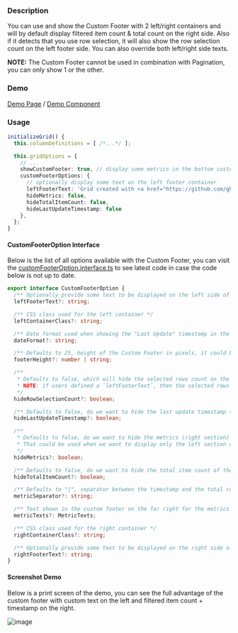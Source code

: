 ### Description
You can use and show the Custom Footer with 2 left/right containers and will by default display filtered item count & total count on the right side. Also if it detects that you use row selection, it will also show the row selection count on the left footer side. You can also override both left/right side texts.

**NOTE:** The Custom Footer cannot be used in combination with Pagination, you can only show 1 or the other.

### Demo
[Demo Page](https://ghiscoding.github.io/slickgrid-universal/#/example02) / [Demo Component](/ghiscoding/slickgrid-universal/blob/master/examples/webpack-demo-vanilla-bundle/src/examples/example02.ts)

### Usage

```ts
initializeGrid() {
  this.columnDefinitions = [ /*...*/ ];

  this.gridOptions = {
    // ...
    showCustomFooter: true, // display some metrics in the bottom custom footer
    customFooterOptions: {
      // optionally display some text on the left footer container
      leftFooterText: 'Grid created with <a href="https://github.com/ghiscoding/slickgrid-universal" target="_blank">Slickgrid-Universal</a>',
      hideMetrics: false,
      hideTotalItemCount: false,
      hideLastUpdateTimestamp: false
    },
  };
}
```

#### CustomFooterOption Interface
Below is the list of all options available with the Custom Footer, you can visit the [customFooterOption.interface.ts](https://github.com/ghiscoding/slickgrid-universal/blob/master/packages/common/src/interfaces/customFooterOption.interface.ts) to see latest code in case the code below is not up to date. 
```ts
export interface CustomFooterOption {
  /** Optionally provide some text to be displayed on the left side of the footer (in the "left-footer" css class) */
  leftFooterText?: string;

  /** CSS class used for the left container */
  leftContainerClass?: string;

  /** Date format used when showing the "Last Update" timestamp in the metrics section. */
  dateFormat?: string;

  /** Defaults to 25, height of the Custom Footer in pixels, it could be a number (25) or a string ("25px") but it has to be in pixels. It will be used by the auto-resizer calculations. */
  footerHeight?: number | string;

  /**
   * Defaults to false, which will hide the selected rows count on the bottom left of the footer.
   * NOTE: if users defined a `leftFooterText`, then the selected rows count will NOT show up.
   */
  hideRowSelectionCount?: boolean;

  /** Defaults to false, do we want to hide the last update timestamp (endTime)? */
  hideLastUpdateTimestamp?: boolean;

  /**
   * Defaults to false, do we want to hide the metrics (right section) when the footer is displayed?
   * That could be used when we want to display only the left section with custom text
   */
  hideMetrics?: boolean;

  /** Defaults to false, do we want to hide the total item count of the entire dataset (the count exclude any filtered data) */
  hideTotalItemCount?: boolean;

  /** Defaults to "|", separator between the timestamp and the total count */
  metricSeparator?: string;

  /** Text shown in the custom footer on the far right for the metrics */
  metricTexts?: MetricTexts;

  /** CSS class used for the right container */
  rightContainerClass?: string;

  /** Optionally provide some text to be displayed on the right side of the footer (in the "right-footer" css class) */
  rightFooterText?: string;
}
```

#### Screenshot Demo
Below is a print screen of the demo, you can see the full advantage of the custom footer with custom text on the left and filtered item count + timestamp on the right.

![image](https://user-images.githubusercontent.com/643976/122082196-ca3e4380-cdcd-11eb-84ed-4d2f4eb8057b.png)
